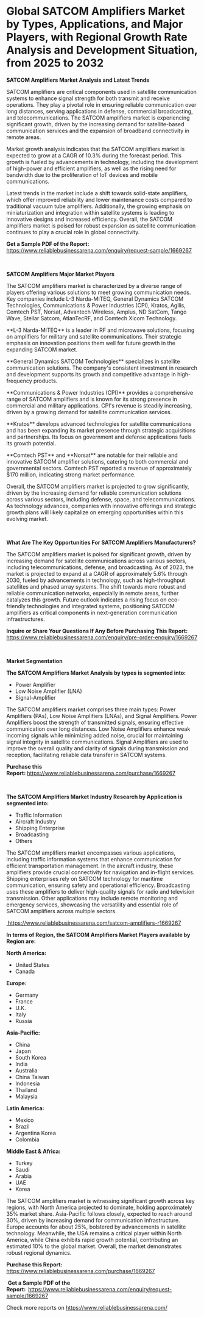 <p><h1>Global SATCOM Amplifiers Market by Types, Applications, and Major Players, with Regional Growth Rate Analysis and Development Situation, from 2025 to 2032</h1></p><p><strong>SATCOM Amplifiers Market Analysis and Latest Trends</strong></p>
<p><p>SATCOM amplifiers are critical components used in satellite communication systems to enhance signal strength for both transmit and receive operations. They play a pivotal role in ensuring reliable communication over long distances, serving applications in defense, commercial broadcasting, and telecommunications. The SATCOM amplifiers market is experiencing significant growth, driven by the increasing demand for satellite-based communication services and the expansion of broadband connectivity in remote areas.</p><p>Market growth analysis indicates that the SATCOM amplifiers market is expected to grow at a CAGR of 10.3% during the forecast period. This growth is fueled by advancements in technology, including the development of high-power and efficient amplifiers, as well as the rising need for bandwidth due to the proliferation of IoT devices and mobile communications. </p><p>Latest trends in the market include a shift towards solid-state amplifiers, which offer improved reliability and lower maintenance costs compared to traditional vacuum tube amplifiers. Additionally, the growing emphasis on miniaturization and integration within satellite systems is leading to innovative designs and increased efficiency. Overall, the SATCOM amplifiers market is poised for robust expansion as satellite communication continues to play a crucial role in global connectivity.</p></p>
<p><strong>Get a Sample PDF of the Report:&nbsp;</strong> <a href="https://www.reliablebusinessarena.com/enquiry/request-sample/1669267?utm_campaign=2314&utm_medium=2&utm_source=Github&utm_content=ia&utm_term=10022025&utm_id=satcom-amplifiers">https://www.reliablebusinessarena.com/enquiry/request-sample/1669267</a></p>
<p>&nbsp;</p>
<p><strong>SATCOM Amplifiers Major Market Players</strong></p>
<p><p>The SATCOM amplifiers market is characterized by a diverse range of players offering various solutions to meet growing communication needs. Key companies include L-3 Narda-MITEQ, General Dynamics SATCOM Technologies, Communications & Power Industries (CPI), Kratos, Agilis, Comtech PST, Norsat, Advantech Wireless, Amplus, ND SatCom, Tango Wave, Stellar Satcom, AtlanTecRF, and Comtech Xicom Technology.</p><p>**L-3 Narda-MITEQ** is a leader in RF and microwave solutions, focusing on amplifiers for military and satellite communications. Their strategic emphasis on innovation positions them well for future growth in the expanding SATCOM market. </p><p>**General Dynamics SATCOM Technologies** specializes in satellite communication solutions. The company's consistent investment in research and development supports its growth and competitive advantage in high-frequency products.</p><p>**Communications & Power Industries (CPI)** provides a comprehensive range of SATCOM amplifiers and is known for its strong presence in commercial and military applications. CPI's revenue is steadily increasing, driven by a growing demand for satellite communication services.</p><p>**Kratos** develops advanced technologies for satellite communications and has been expanding its market presence through strategic acquisitions and partnerships. Its focus on government and defense applications fuels its growth potential.</p><p>**Comtech PST** and **Norsat** are notable for their reliable and innovative SATCOM amplifier solutions, catering to both commercial and governmental sectors. Comtech PST reported a revenue of approximately $170 million, indicating strong market performance.</p><p>Overall, the SATCOM amplifiers market is projected to grow significantly, driven by the increasing demand for reliable communication solutions across various sectors, including defense, space, and telecommunications. As technology advances, companies with innovative offerings and strategic growth plans will likely capitalize on emerging opportunities within this evolving market.</p></p>
<p>&nbsp;</p>
<p><strong>What Are The Key Opportunities For SATCOM Amplifiers Manufacturers?</strong></p>
<p><p>The SATCOM amplifiers market is poised for significant growth, driven by increasing demand for satellite communications across various sectors, including telecommunications, defense, and broadcasting. As of 2023, the market is projected to expand at a CAGR of approximately 5.6% through 2030, fueled by advancements in technology, such as high-throughput satellites and phased array systems. The shift towards more robust and reliable communication networks, especially in remote areas, further catalyzes this growth. Future outlook indicates a rising focus on eco-friendly technologies and integrated systems, positioning SATCOM amplifiers as critical components in next-generation communication infrastructures.</p></p>
<p><strong>Inquire or Share Your Questions If Any Before Purchasing This Report:</strong> <a href="https://www.reliablebusinessarena.com/enquiry/pre-order-enquiry/1669267?utm_campaign=2314&utm_medium=2&utm_source=Github&utm_content=ia&utm_term=10022025&utm_id=satcom-amplifiers">https://www.reliablebusinessarena.com/enquiry/pre-order-enquiry/1669267</a></p>
<p>&nbsp;</p>
<p><strong>Market Segmentation</strong></p>
<p><strong>The SATCOM Amplifiers Market Analysis by types is segmented into:</strong></p>
<p><ul><li>Power Amplifier</li><li>Low Noise Amplifier (LNA)</li><li>Signal-Amplifier</li></ul></p>
<p><p>The SATCOM amplifiers market comprises three main types: Power Amplifiers (PAs), Low Noise Amplifiers (LNAs), and Signal Amplifiers. Power Amplifiers boost the strength of transmitted signals, ensuring effective communication over long distances. Low Noise Amplifiers enhance weak incoming signals while minimizing added noise, crucial for maintaining signal integrity in satellite communications. Signal Amplifiers are used to improve the overall quality and clarity of signals during transmission and reception, facilitating reliable data transfer in SATCOM systems.</p></p>
<p><strong>Purchase this Report:&nbsp;</strong><a href="https://www.reliablebusinessarena.com/purchase/1669267?utm_campaign=2314&utm_medium=2&utm_source=Github&utm_content=ia&utm_term=10022025&utm_id=satcom-amplifiers">https://www.reliablebusinessarena.com/purchase/1669267</a></p>
<p>&nbsp;</p>
<p><strong>The SATCOM Amplifiers Market Industry Research by Application is segmented into:</strong></p>
<p><ul><li>Traffic Information</li><li>Aircraft Industry</li><li>Shipping Enterprise</li><li>Broadcasting</li><li>Others</li></ul></p>
<p><p>The SATCOM amplifiers market encompasses various applications, including traffic information systems that enhance communication for efficient transportation management. In the aircraft industry, these amplifiers provide crucial connectivity for navigation and in-flight services. Shipping enterprises rely on SATCOM technology for maritime communication, ensuring safety and operational efficiency. Broadcasting uses these amplifiers to deliver high-quality signals for radio and television transmission. Other applications may include remote monitoring and emergency services, showcasing the versatility and essential role of SATCOM amplifiers across multiple sectors.</p></p>
<p><a href="https://www.reliablebusinessarena.com/satcom-amplifiers-r1669267?utm_campaign=2314&utm_medium=2&utm_source=Github&utm_content=ia&utm_term=10022025&utm_id=satcom-amplifiers">&nbsp;https://www.reliablebusinessarena.com/satcom-amplifiers-r1669267</a></p>
<p><strong>In terms of Region, the SATCOM Amplifiers Market Players available by Region are:</strong></p>
<p>
    <p> <strong> North America: </strong>
        <ul>
            <li>United States</li>
            <li>Canada</li>
        </ul>
        </p> 
    <p> <strong> Europe: </strong>
        <ul>
            <li>Germany</li>
            <li>France</li>
            <li>U.K.</li>
            <li>Italy</li>
            <li>Russia</li>
        </ul>
        </p> 
    <p> <strong> Asia-Pacific: </strong>
        <ul>
            <li>China</li>
            <li>Japan</li>
            <li>South Korea</li>
            <li>India</li>
            <li>Australia</li>
            <li>China Taiwan</li>
            <li>Indonesia</li>
            <li>Thailand</li>
            <li>Malaysia</li>
        </ul>
        </p> 
    <p> <strong> Latin America: </strong>
        <ul>
            <li>Mexico</li>
            <li>Brazil</li>
            <li>Argentina Korea</li>
            <li>Colombia</li>
        </ul>
        </p> 
    <p> <strong> Middle East & Africa: </strong>
        <ul>
            <li>Turkey</li>
            <li>Saudi</li>
            <li>Arabia</li>
            <li>UAE</li>
            <li>Korea</li>
        </ul>
    </p>
    </p>
<p><p>The SATCOM amplifiers market is witnessing significant growth across key regions, with North America projected to dominate, holding approximately 35% market share. Asia-Pacific follows closely, expected to reach around 30%, driven by increasing demand for communication infrastructure. Europe accounts for about 25%, bolstered by advancements in satellite technology. Meanwhile, the USA remains a critical player within North America, while China exhibits rapid growth potential, contributing an estimated 10% to the global market. Overall, the market demonstrates robust regional dynamics.</p></p>
<p><strong>Purchase this Report: </strong><a href="https://www.reliablebusinessarena.com/purchase/1669267?utm_campaign=2314&utm_medium=2&utm_source=Github&utm_content=ia&utm_term=10022025&utm_id=satcom-amplifiers">https://www.reliablebusinessarena.com/purchase/1669267</a></p>
<p>&nbsp;<strong>Get a Sample PDF of the Report:&nbsp;&nbsp;</strong><a href="https://www.reliablebusinessarena.com/enquiry/request-sample/1669267?utm_campaign=2314&utm_medium=2&utm_source=Github&utm_content=ia&utm_term=10022025&utm_id=satcom-amplifiers">https://www.reliablebusinessarena.com/enquiry/request-sample/1669267</a></p>
<p><strong></strong></p>
<p>Check more reports on <a href="https://www.reliablebusinessarena.com/?utm_campaign=2314&utm_medium=2&utm_source=Github&utm_content=ia&utm_term=10022025&utm_id=satcom-amplifiers">https://www.reliablebusinessarena.com/</a></p>